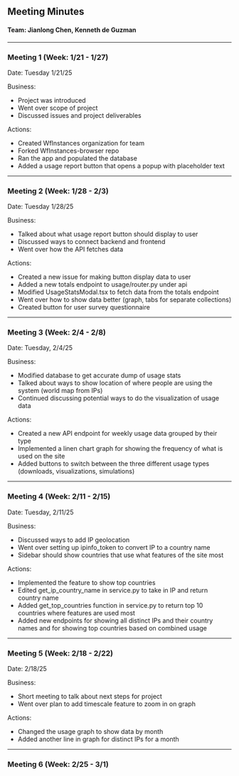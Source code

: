 ## Meeting Minutes
#### Team: Jianlong Chen, Kenneth de Guzman

---
### Meeting 1 (Week: 1/21 - 1/27)

Date: Tuesday 1/21/25

Business:
- Project was introduced
- Went over scope of project
- Discussed issues and project deliverables

Actions:
- Created WfInstances organization for team
- Forked WfInstances-browser repo
- Ran the app and populated the database
- Added a usage report button that opens a popup with placeholder text
---
### Meeting 2 (Week: 1/28 - 2/3)

Date: Tuesday 1/28/25

Business:
- Talked about what usage report button should display to user
- Discussed ways to connect backend and frontend
- Went over how the API fetches data

Actions:
- Created a new issue for making button display data to user
- Added a new totals endpoint to usage/router.py under api
- Modified UsageStatsModal.tsx to fetch data from the totals endpoint
- Went over how to show data better (graph, tabs for separate collections)
- Created button for user survey questionnaire
---
### Meeting 3 (Week: 2/4 - 2/8)

Date: Tuesday, 2/4/25

Business:
- Modified database to get accurate dump of usage stats
- Talked about ways to show location of where people are using the system (world map from IPs)
- Continued discussing potential ways to do the visualization of usage data

Actions:
- Created a new API endpoint for weekly usage data grouped by their type
- Implemented a linen chart graph for showing the frequency of what is used on the site
- Added buttons to switch between the three different usage types (downloads, visualizations, simulations)
---
### Meeting 4 (Week: 2/11 - 2/15)

Date: Tuesday, 2/11/25

Business:
- Discussed ways to add IP geolocation
- Went over setting up ipinfo_token to convert IP to a country name
- Sidebar should show countries that use what features of the site most

Actions:
- Implemented the feature to show top countries
- Edited get_ip_country_name in service.py to take in IP and return country name
- Added get_top_countries function in service.py to return top 10 countries where features are used most
- Added new endpoints for showing all distinct IPs and their country names and for showing top countries based on combined usage
---
### Meeting 5 (Week: 2/18 - 2/22)

Date: 2/18/25

Business:
- Short meeting to talk about next steps for project
- Went over plan to add timescale feature to zoom in on graph

Actions:
- Changed the usage graph to show data by month
- Added another line in graph for distinct IPs for a month
---
### Meeting 6 (Week: 2/25 - 3/1)

